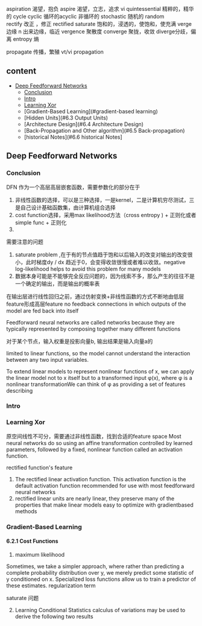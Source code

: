 aspiration   渴望，抱负  aspire  渴望，立志，追求  vi
quintessential  精粹的，精华的
cycle  cyclic  循环的acyclic  非循环的
stochastic   随机的   random  
rectify  改正 ，修正  rectified
saturate  饱和的，浸透的，使饱和，使充满
verge   边缘 n  出来边缘，临近  vergence   聚散度  converge   聚拢，收敛   diverge分歧，偏离
entropy  熵


propagate  传播，繁殖 vt/vi  propagation
## content
- [Deep Feedforward Networks](#deep-feedforward-networks)
    - [Conclusion](#Conslusion)
    - [Intro](#intro)
    - [Learning Xor](#learning-xor)
    - [Gradient-Based Learning](#gradient-based learning)
    - [Hidden Units](#6.3 Output Units)
    - [Architecture Design](#6.4 Architecture Design)
    - [Back-Propagation and Other algorithm](#6.5 Back-propagation)
    - [historical Notes](#6.6 historical Notes]


## Deep Feedforward Networks
### Conclusion
DFN  作为一个高层高层嵌套函数，需要参数化的部分在于
1. 非线性函数的选择，可以是三种选择，一是kernel，二是计算机穷尽测试，三是自己设计基础函数集，由计算机组合选择
2. cost function选择，采用max likelihood方法（cross entropy ) + 正则化或者simple func + 正则化
3.

需要注意的问题
1. saturate problem ,在于有的节点值趋于饱和以后输入的改变对输出的改变很小，此时梯度dy / dx 趋近于0，会变得收敛很慢或者难以收敛。negative log-likelihood helps to avoid this problem for many models
2. 数据本身可能是不能够完全反应问题的，因为线索不多，那么产生的往往不是一个确定的输出，而是输出的概率表

在输出层进行线性回归之前，通过仿射变换+非线性函数的方式不断地由低层feature形成高层feature
no feedback connections in which outputs of the model are fed back into itself

Feedforward neural networks are called networks because they are typically represented by composing together many different functions



 对于某个节点，输入权重是投影向量b, 输出结果是输入向量a的

limited to linear functions, so
the model cannot understand the interaction between any two input variables.

To extend linear models to represent nonlinear functions of x, we can apply
the linear model not to x itself but to a transformed input φ(x), where φ is a
nonlinear transformationWe can think of φ as providing a set of features describing

### Intro



### Learning Xor
原空间线性不可分，需要通过非线性函数，找到合适的feature space
Most neural
networks do so using an affine transformation controlled by learned parameters,
followed by a fixed, nonlinear function called an activation function.  

rectified function's feature
1. The rectified linear activation function. This activation function is the default
activation function recommended for use with most feedforward neural networks  
2. rectified linear units are nearly linear, they
preserve many of the properties that make linear models easy to optimize with gradientbased methods


### Gradient-Based Learning

#### 6.2.1 Cost Functions
1. maximum likelihood



Sometimes, we take a simpler approach, where rather than predicting a complete
probability distribution over y, we merely predict some statistic of y conditioned
on x. Specialized loss functions allow us to train a predictor of these estimates.
regularization term



saturate   问题

2. Learning Conditional Statistics
calculus of variations may be used to derive the following two results  
